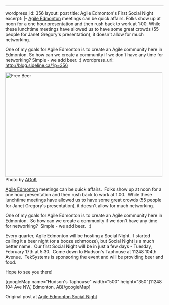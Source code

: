 --- 
wordpress_id: 356
layout: post
title: Agile Edmonton's First Social Night
excerpt: |-
  <a href="http://www.agileedmonton.org">Agile Edmonton</a> meetings can be quick affairs.  Folks show up at noon for a one hour presentation and then rush back to work at 1:00.  While these lunchtime meetings have allowed us to have some great crowds (55 people for Janet Gregory's presentation), it doesn't allow for much networking.
  
  One of my goals for Agile Edmonton is to create an Agile community here in Edmonton.  So how can we create a community if we don't have any time for networking?  Simple - we add beer.  :)
wordpress_url: http://blog.sideline.ca/?p=356

<p class="center caption"><img src="http://blog.sideline.ca/wp-content/uploads/2009/02/free_beer.jpg" alt="Free Beer" title="Free Beer" width="500" height="333" /><span>Photo by <a href="http://www.flickr.com/photos/16038409@N02/2327138220/">AGoK</a></span></p>
<a href="http://www.agileedmonton.org">Agile Edmonton</a> meetings can be quick affairs.  Folks show up at noon for a one hour presentation and then rush back to work at 1:00.  While these lunchtime meetings have allowed us to have some great crowds (55 people for Janet Gregory's presentation), it doesn't allow for much networking.

One of my goals for Agile Edmonton is to create an Agile community here in Edmonton.  So how can we create a community if we don't have any time for networking?  Simple - we add beer.  :)
<!--more-->
Every quarter, Agile Edmonton will be hosting a Social Night.  I started calling it a beer night (or a booze schmooze), but Social Night is a much better name.  Our first Social Night will be in just a few days - Tuesday, February 17th at 5:30.  Come down to Hudson's Taphouse at 11248 104th Avenue.  TekSystems is sponsoring the event and will be providing beer and food.

Hope to see you there!

[googleMap name="Hudson's Taphouse" width="500" height="350"]11248 104 Ave NW, Edmonton, AB[/googleMap]

Original post at <a href="http://www.agileedmonton.org/2009/02/12/agile-edmonton-social-night/">Agile Edmonton Social Night</a>
